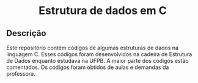 <div align="center">
    <h1> Estrutura de dados em C </h1>
</div>

<div>
    <h2> Descrição </h2>
    <p3> Este repositório contém códigos de algumas estruturas de dados na linguagem C. Esses códigos foram desenvolvidos na cadeira de Estrutura de Dados enquanto estudava na UFPB. A maior parte dos códigos estão comentados. Os códigos foram obtidos de aulas e demandas da professora.</p3>
</div><br><br>
